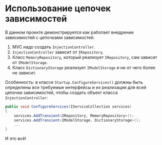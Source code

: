 # Использование цепочек зависимостей

В данном проекте демонстрируется как работает внедрение зависимостей с цепочками зависимостей.

1. MVC надо создать `InjectionController`.
2. `InjectionController` зависит от `IRepository`.
3. Класс `MemoryRepository`, который реализует `IRepository`, сам зависит от `IModelStorage`.
4. Класс `DictionaryStorage` реализует `IModelStorage` и ни от чего более не зависит.

Особенность: в классе `Startup.ConfigureServices()` должны быть определены все требуемые интерфейсы
и их реализации для всей цепочки зависимостей, чтобы создать объект класса `InjectionController`:
```cs
public void ConfigureServices(IServiceCollection services)
{
    services.AddTransient<IRepository, MemoryRepository>();
    services.AddTransient<IModelStorage, DictionaryStorage>();
    ...
}
```

И это всё!
